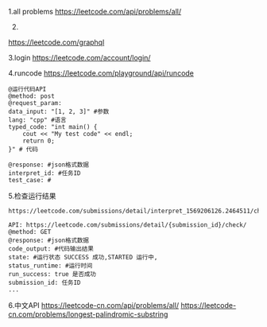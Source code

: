1.all problems
https://leetcode.com/api/problems/all/

2.
https://leetcode.com/graphql

3.login
https://leetcode.com/account/login/


4.runcode
https://leetcode.com/playground/api/runcode
```
@运行代码API
@method: post
@request_param:
data_input: "[1, 2, 3]" #参数
lang: "cpp" #语言
typed_code: "int main() {
    cout << "My test code" << endl;
    return 0;
}" # 代码

@response: #json格式数据
interpret_id: #任务ID
test_case: #
```

5.检查运行结果
```
https://leetcode.com/submissions/detail/interpret_1569206126.2464511/check/

API: https://leetcode.com/submissions/detail/{submission_id}/check/
@method: GET
@response: #json格式数据
code_output: #代码输出结果
state: #运行状态 SUCCESS 成功,STARTED 运行中,
status_runtime: #运行时间
run_success: true 是否成功
submission_id: 任务ID
...
```

6.中文API
https://leetcode-cn.com/api/problems/all/
https://leetcode-cn.com/problems/longest-palindromic-substring